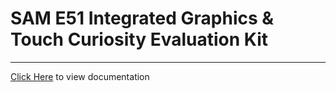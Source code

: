 # SAM E51 Integrated Graphics & Touch Curiosity Evaluation Kit

-----

[Click Here](https://onlinedocs.microchip.com/v2/keyword-lookup?keyword=SAM_E51_INTEGRATED_GFX_TOUCH_CURIOSITY_EVALUATION_KIT&redirect=true) to view documentation

